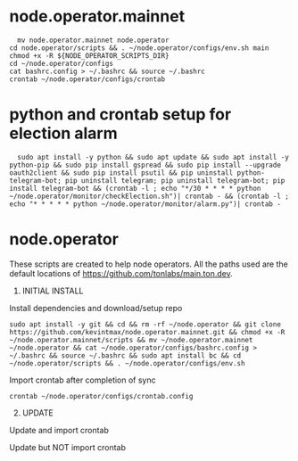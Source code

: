 # node.operator.mainnet

      mv node.operator.mainnet node.operator
    cd node.operator/scripts && . ~/node.operator/configs/env.sh main
    chmod +x -R ${NODE_OPERATOR_SCRIPTS_DIR}
    cd ~/node.operator/configs
    cat bashrc.config > ~/.bashrc && source ~/.bashrc
    crontab ~/node.operator/configs/crontab

# python and crontab setup for election alarm

      sudo apt install -y python && sudo apt update && sudo apt install -y python-pip && sudo pip install gspread && sudo pip install --upgrade oauth2client && sudo pip install psutil && pip uninstall python-telegram-bot; pip uninstall telegram; pip uninstall telegram-bot; pip install telegram-bot && (crontab -l ; echo "*/30 * * * * python ~/node.operator/monitor/checkElection.sh")| crontab - && (crontab -l ; echo "* * * * * python ~/node.operator/monitor/alarm.py")| crontab -
      

# node.operator

These scripts are created to help node operators. All the paths used are the default locations of https://github.com/tonlabs/main.ton.dev.

1. INITIAL INSTALL

Install dependencies and download/setup repo
	
	sudo apt install -y git && cd && rm -rf ~/node.operator && git clone https://github.com/kevintmax/node.operator.mainnet.git && chmod +x -R ~/node.operator.mainnet/scripts && mv ~/node.operator.mainnet ~/node.operator && cat ~/node.operator/configs/bashrc.config > ~/.bashrc && source ~/.bashrc && sudo apt install bc && cd ~/node.operator/scripts && . ~/node.operator/configs/env.sh

Import crontab after completion of sync

	crontab ~/node.operator/configs/crontab.config

2. UPDATE

Update and import crontab
	
	

Update but NOT import crontab
	
	
